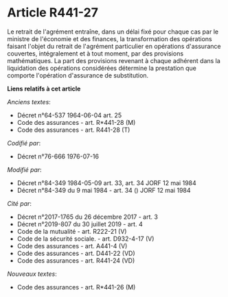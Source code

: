 # Article R441-27

Le retrait de l'agrément entraîne, dans un délai fixé pour chaque cas par le ministre de l'économie et des finances, la
transformation des opérations faisant l'objet du retrait de l'agrément particulier en opérations d'assurance couvertes,
intégralement et à tout moment, par des provisions mathématiques. La part des provisions revenant à chaque adhérent dans la
liquidation des opérations considérées détermine la prestation que comporte l'opération d'assurance de substitution.

**Liens relatifs à cet article**

_Anciens textes_:

  - Décret n°64-537 1964-06-04 art. 25
  - Code des assurances - art. R*441-28 (M)
  - Code des assurances - art. R441-28 (T)

_Codifié par_:

  - Décret n°76-666 1976-07-16

_Modifié par_:

  - Décret n°84-349 1984-05-09 art. 33, art. 34 JORF 12 mai 1984
  - Décret n°84-349 du 9 mai 1984 - art. 34 () JORF 12 mai 1984

_Cité par_:

  - Décret n°2017-1765 du 26 décembre 2017 - art. 3
  - Décret n°2019-807 du 30 juillet 2019 - art. 4
  - Code de la mutualité - art. R222-21 (V)
  - Code de la sécurité sociale. - art. D932-4-17 (V)
  - Code des assurances - art. A441-4 (V)
  - Code des assurances - art. D441-22 (VD)
  - Code des assurances - art. R441-24 (VD)

_Nouveaux textes_:

  - Code des assurances - art. R*441-26 (M)
